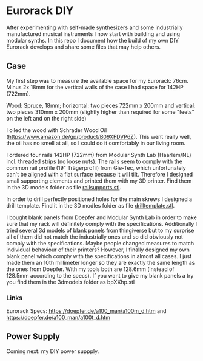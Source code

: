 # Eurorack DIY

After experimenting with self-made synthesizers and some industrially manufactured musical instruments I now start with building and using modular synths. In this repo I document how the build of my own DIY Eurorack develops and share some files that may help others.

## Case

My first step was to measure the available space for my Eurorack: 76cm. Minus 2x 18mm for the vertical walls of the case I had space for 142HP (722mm).

Wood: Spruce, 18mm; horizontal: two pieces 722mm x 200mm and vertical: two pieces 310mm x 200mm (slightly higher than required for some "feets" on the left and on the right side)

I oiled the wood with Schrader Wood Oil (https://www.amazon.de/gp/product/B09XFDVP6Z). This went really well, the oil has no smell at all, so I could do it comfortably in our living room.

I ordered four rails 142HP (722mm) from Modular Synth Lab (Haarlem/NL) incl. threaded strips (no loose nuts). The rails seem to comply with the common rail profile (19" Trägerprofil) from Gie-Tec, which unfortunately can't be aligned with a flat surface because it will tilt. Therefore I designed small supporting elements and printed them with my 3D printer. Find them in the 3D models folder as file [railsupports.stl](3dmodels/railsupports.stl).

In order to drill perfectly positioned holes for the main skrews I designed a drill template. Find it in the 3D modles folder as file [drilltemplate.stl](3dmodels/drilltemplate.stl).

I bought blank panels from Doepfer and Modular Synth Lab in order to make sure that my rack will definitely comply with the specifications. Additionally I tried several 3d models of blank panels from thingiverse but to my surprise all of them did not match the industrially ones and so did obviously not comply with the specifications. Maybe people changed measures to match individual behaviour of their printers? However, I finally designed my own blank panel which comply with the specifications in almost all cases. I just made them an 10th millimeter longer so they are exactly the same length as the ones from Doepfer. With my tools both are 128.6mm (instead of 128.5mm according to the specs). If you want to give my blank panels a try you find them in the 3dmodels folder as bpXXhp.stl

### Links
Eurorack Specs: https://doepfer.de/a100_man/a100m_d.htm and https://doepfer.de/a100_man/a100t_d.htm


## Power Supply

Coming next: my DIY power suppply.

